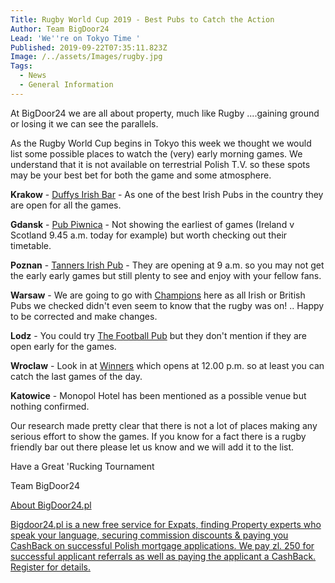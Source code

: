 ```yaml
---
Title: Rugby World Cup 2019 - Best Pubs to Catch the Action
Author: Team BigDoor24
Lead: 'We''re on Tokyo Time '
Published: 2019-09-22T07:35:11.823Z
Image: /../assets/Images/rugby.jpg
Tags:
  - News
  - General Information
---
```

At BigDoor24 we are all about property, much like Rugby ....gaining ground or losing it we can see the parallels.

As the Rugby World Cup begins in Tokyo this week we thought we would list some possible places to watch the (very) early morning games. We understand that it is not available on terrestrial Polish T.V. so these spots may be your best bet for both the game and some atmosphere.

**Krakow** - [Duffys Irish Bar](https://www.facebook.com/DUFFYSIRISHBAR/) - As one of the best Irish Pubs in the country they are open for all the games.

**Gdansk** - [Pub Piwnica](https://www.facebook.com/pg/Irish-Pub-Piwnica-500146810031489/posts/?ref=page_internal) - Not showing the earliest of games (Ireland v Scotland 9.45 a.m. today for example) but worth checking out their timetable.

**Poznan** - [Tanners Irish Pub](https://www.facebook.com/tannersirishpub/) - They are opening at 9 a.m. so you may not get the early early games but still plenty to see and enjoy with your fellow fans.

**Warsaw** - We are going to go with [Champions](https://www.champions.pl/) here as all Irish or British Pubs we checked didn't even seem to know that the rugby was on! .. Happy to be corrected and make changes.

**Lodz** - You could try [The Football Pub](https://www.facebook.com/FootballPubLodz/?rf=201997076485688) but they don't mention if they are open early for the games.

**Wroclaw** - Look in at  [Winners](http://thewinnerspub.pl/) which opens at 12.00 p.m. so at least you can catch the last games of the day.

**Katowice** - Monopol Hotel has been mentioned as a possible venue but nothing confirmed.

Our research made pretty clear that there is not a lot of places making any serious effort to show the games. If you know for a fact there is a rugby friendly bar out there please let us know and we will add it to the list.

Have a Great 'Rucking Tournament

Team BigDoor24

[About BigDoor24.pl
](https://bigdoor24.pl)

[
Bigdoor24.pl is a new free service for Expats, finding Property experts who speak your language, securing commission discounts & paying you CashBack on successful Polish mortgage applications. We pay zl. 250 for successful applicant referrals as well as paying the applicant a CashBack. Register for details.](https://bigdoor24.pl)
